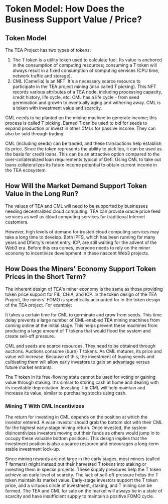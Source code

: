 # Token Model: How Does the Business Support Value / Price? 
## Token Model
The TEA Project has two types of tokens: 
1. The T token is a utility token used to calculate fuel. Its value is anchored in the consumption of computing resources; consuming a T token will always result in a fixed consumption of computing services (CPU time, network traffic and storage).
2. CML (Camellia) is an NFT. It's a necessary scarce resource to participate in the TEA project mining (also called T picking). This NFT records various attributes of a TEA node, including processing capacity, credit history, life cycle, etc. CML has a life cycle - from seed germination and growth to eventually aging and withering away. CML is a token with investment value and scarcity.

CML needs to be planted on the mining machine to generate income; this process is called T picking. Earned T can be used to bid for seeds to expand production or invest in other CMLs for passive income. They can also be sold through trading.

CML (including seeds) can be traded, and these transactions help establish its price. Since the token represents the ability to pick tea, it can be used as the basis for credit loans. This can be an attractive option compared to the over-collateralized loan requirements typical of Defi. Using CML to take out loans collateralizes its future income potential to obtain current income in the TEA ecosystem.

## How Will the Market Demand Support Token Value in the Long Run?

The values of TEA and CML will need to be supported by businesses needing decentralized cloud computing. TEA can provide oracle price feed services as well as cloud computing services for traditional Internet customers.

However, high levels of demand for trusted cloud computing services may take a long time to develop. Both IPFS, which has been running for many years and Dfinity's recent entry, ICP, are still waiting for the advent of the Web3 era. Before this era comes, everyone needs to rely on the miner economy to incentivize development in these nascent Web3 projects.

## How Does the Miners' Economy Support Token Prices in the Short Term?
The inherent design of TEA's miner economy is the same as those providing token price support for FIL, CHIA, and ICP. In the token design of the TEA Project, the miners' FOMO is specifically accounted for in the token design of the TEA project. For example:

It takes a certain time for CML to germinate and grow from seeds. This time delay prevents a large number of CML-enabled TEA mining machines from coming online at the initial stage. This helps prevent these machines from producing a large amount of T tokens that would flood the system and create sell-off pressure.

CML and seeds are scarce resources. They need to be obtained through auctions. Auctions consume (burn) T tokens. As CML matures, its price and value will increase. Because of this, the investment of buying seeds and cultivating them will allow early investors to gain an advantage versus future market entrants.

The T token in its free-flowing state cannot be used for voting or gaining value through staking. It's similar to storing cash at home and dealing with its inevitable depreciation. Investing T in CML will help maintain and increase its value, similar to purchasing stocks using cash. 

### Mining T With CML Incentivizes 
The return for investing in CML depends on the position at which the investor entered. A wise investor should grab the bottom slot with their CML for the highest early-stage mining return. Once invested, the system disincentivizes investors moving out their funds as others would jump in to occupy these valuable bottom positions. This design implies that the investment position is also a scarce resource and encourages a long-term stable investment lock-up.

Since mining rewards are not large in the early stages, most miners (called T farmers) might instead put their harvested T tokens into staking or investing them in special projects. These supply pressures help the T token achieve an early level of scarcity. The lack of sell-off pressure helps the T token maintain its market value. Early-stage investors support the T token price, and a virtuous circle of investment, staking, and T mining can be formed. The TEA and CML for sale on the market will always be in a state of scarcity and have insufficient supply to maintain a positive FOMO cycle.

